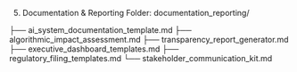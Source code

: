 5. Documentation & Reporting
Folder: documentation_reporting/

├── ai_system_documentation_template.md
├── algorithmic_impact_assessment.md
├── transparency_report_generator.md
├── executive_dashboard_templates.md
├── regulatory_filing_templates.md
└── stakeholder_communication_kit.md
